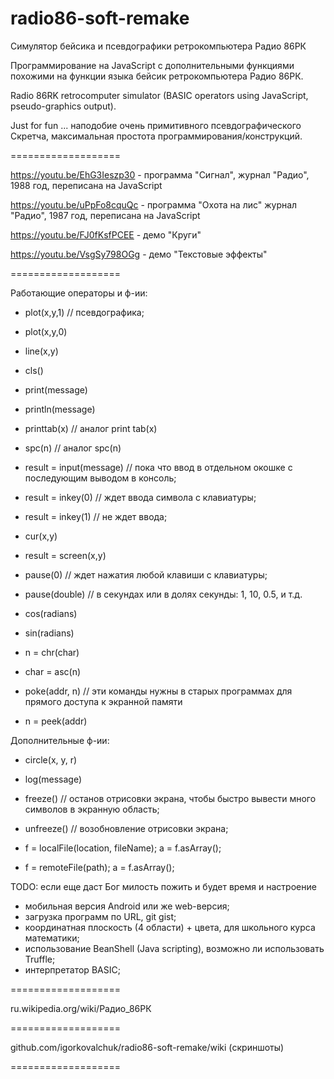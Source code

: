 ﻿radio86-soft-remake
===================

Симулятор бейсика и псевдографики ретрокомпьютера Радио 86РК

Программирование на JavaScript c дополнительными функциями похожими на функции языка бейсик ретрокомпьютера Радио 86РК.

Radio 86RK retrocomputer simulator (BASIC operators using JavaScript, pseudo-graphics output).

Just for fun ... наподобие очень примитивного псевдографического Скретча, максимальная простота программирования/конструкций.

===================

https://youtu.be/EhG3Ieszp30 - программа "Сигнал", журнал "Радио", 1988 год, переписана на JavaScript

https://youtu.be/uPpFo8cquQc - программа "Охота на лис" журнал "Радио", 1987 год, переписана на JavaScript

https://youtu.be/FJ0fKsfPCEE - демо "Круги"

https://youtu.be/VsgSy798OGg - демо "Текстовые эффекты"

===================

Работающие операторы и ф-ии: 

* plot(x,y,1) // псевдографика;
* plot(x,y,0)
* line(x,y)

* cls()

* print(message)
* println(message)
* printtab(x) // аналог print tab(x)

* spc(n) // аналог spc(n)

* result = input(message) // пока что ввод в отдельном окошке с последующим выводом в консоль;

* result = inkey(0) // ждет ввода символа с клавиатуры;
* result = inkey(1) // не ждет ввода;

* cur(x,y)
* result = screen(x,y)

* pause(0) // ждет нажатия любой клавиши с клавиатуры;
* pause(double) // в секундах или в долях секунды: 1, 10, 0.5, и т.д.

* cos(radians)
* sin(radians)

* n = chr(char)
* char = asc(n)

* poke(addr, n) // эти команды нужны в старых программах для прямого доступа к экранной памяти
* n = peek(addr)

Дополнительные ф-ии:

* circle(x, y, r)
* log(message)

* freeze() // останов отрисовки экрана, чтобы быстро вывести много символов в экранную область;
* unfreeze() // возобновление отрисовки экрана;

* f = localFile(location, fileName); a = f.asArray();
* f = remoteFile(path); a = f.asArray();

TODO: если еще даст Бог милость пожить и будет время и настроение

* мобильная версия Android или же web-версия;
* загрузка программ по URL, git gist;
* координатная плоскость (4 области) + цвета, для школьного курса математики;
* использование BeanShell (Java scripting), возможно ли использовать Truffle;
* интерпретатор BASIC;

===================

ru.wikipedia.org/wiki/Радио_86РК

===================

github.com/igorkovalchuk/radio86-soft-remake/wiki (скриншоты)

===================
